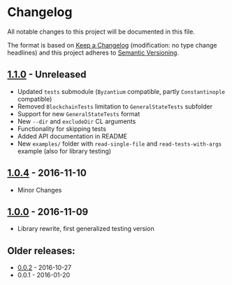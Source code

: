 # Changelog
All notable changes to this project will be documented in this file.

The format is based on [Keep a Changelog](http://keepachangelog.com/en/1.0.0/) 
(modification: no type change headlines) and this project adheres to 
[Semantic Versioning](http://semver.org/spec/v2.0.0.html).


## [1.1.0] - Unreleased
- Updated ``tests`` submodule (``Byzantium`` compatible, partly ``Constantinople`` compatible)
- Removed ``BlockchainTests`` limitation to ``GeneralStateTests`` subfolder
- Support for new ``GeneralStateTests`` format
- New ``--dir`` and ``excludeDir`` CL arguments
- Functionality for skipping tests
- Added API documentation in README
- New ``examples/`` folder with ``read-single-file`` and ``read-tests-with-args`` example
  (also for library testing)

[1.1.0]: https://github.com/vaporyjs/vaporyjs-testing/compare/v1.0.4...v1.1.0

## [1.0.4] - 2016-11-10
- Minor Changes

[1.0.4]: https://github.com/vaporyjs/vaporyjs-testing/compare/v1.0.0...v1.0.4

## [1.0.0] - 2016-11-09
- Library rewrite, first generalized testing version

[1.0.0]: https://github.com/vaporyjs/vaporyjs-testing/compare/v0.0.2...v1.0.0


## Older releases:

- [0.0.2](https://github.com/vaporyjs/vaporyjs-testing/compare/v0.0.1...v0.0.2) - 2016-10-27
- 0.0.1 - 2016-01-20


